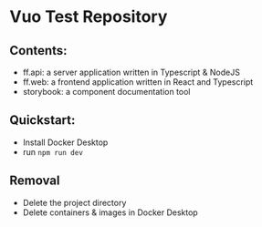 # Vuo Test Repository

## Contents:

- ff.api: a server application written in Typescript & NodeJS
- ff.web: a frontend application written in React and Typescript
- storybook: a component documentation tool

## Quickstart:

- Install Docker Desktop
- run `npm run dev`

## Removal

- Delete the project directory
- Delete containers & images in Docker Desktop
